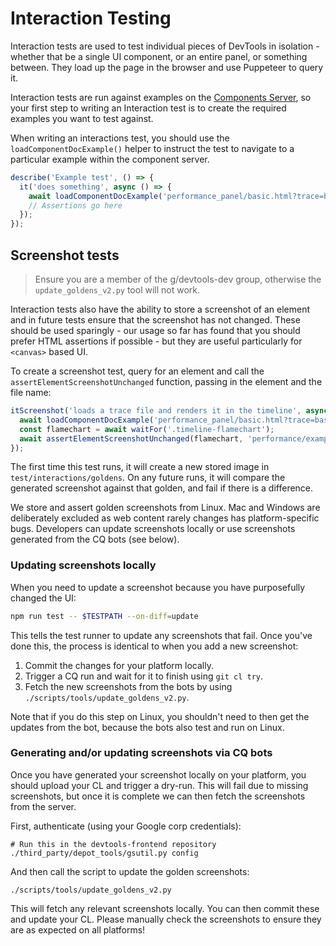 # Interaction Testing

Interaction tests are used to test individual pieces of DevTools in isolation - whether that be a single UI component, or an entire panel, or something between. They load up the page in the browser and use Puppeteer to query it.

Interaction tests are run against examples on the [Components Server](../../scripts/component_server/README.md), so your first step to writing an Interaction test is to create the required examples you want to test against.

When writing an interactions test, you should use the `loadComponentDocExample()` helper to instruct the test to navigate to a particular example within the component server.

```ts
describe('Example test', () => {
  it('does something', async () => {
    await loadComponentDocExample('performance_panel/basic.html?trace=basic');
    // Assertions go here
  });
});
```

## Screenshot tests

> Ensure you are a member of the g/devtools-dev group, otherwise the `update_goldens_v2.py` tool will not work.

Interaction tests also have the ability to store a screenshot of an element and in future tests ensure that the screenshot has not changed. These should be used sparingly - our usage so far has found that you should prefer HTML assertions if possible - but they are useful particularly for `<canvas>` based UI.

To create a screenshot test, query for an element and call the `assertElementScreenshotUnchanged` function, passing in the element and the file name:

```ts
itScreenshot('loads a trace file and renders it in the timeline', async () => {
  await loadComponentDocExample('performance_panel/basic.html?trace=basic');
  const flamechart = await waitFor('.timeline-flamechart');
  await assertElementScreenshotUnchanged(flamechart, 'performance/example-test.png');
});
```

The first time this test runs, it will create a new stored image in `test/interactions/goldens`. On any future runs, it will compare the generated screenshot against that golden, and fail if there is a difference.

We store and assert golden screenshots from Linux. Mac and Windows are deliberately excluded as web content rarely changes has platform-specific bugs. Developers can update screenshots locally or use screenshots generated from the CQ bots (see below).

### Updating screenshots locally

When you need to update a screenshot because you have purposefully changed the UI:

```sh
npm run test -- $TESTPATH --on-diff=update
```

This tells the test runner to update any screenshots that fail. Once you've done this, the process is identical to when you add a new screenshot:

1. Commit the changes for your platform locally.
2. Trigger a CQ run and wait for it to finish using `git cl try`.
3. Fetch the new screenshots from the bots by using `./scripts/tools/update_goldens_v2.py`.

Note that if you do this step on Linux, you shouldn't need to then get the updates from the bot, because the bots also test and run on Linux.

### Generating and/or updating screenshots via CQ bots

Once you have generated your screenshot locally on your platform, you should upload your CL and trigger a dry-run. This will fail due to missing screenshots, but once it is complete we can then fetch the screenshots from the server.

First, authenticate (using your Google corp credentials):

```
# Run this in the devtools-frontend repository
./third_party/depot_tools/gsutil.py config
```

And then call the script to update the golden screenshots:

```
./scripts/tools/update_goldens_v2.py
```

This will fetch any relevant screenshots locally. You can then commit these and update your CL. Please manually check the screenshots to ensure they are as expected on all platforms!
